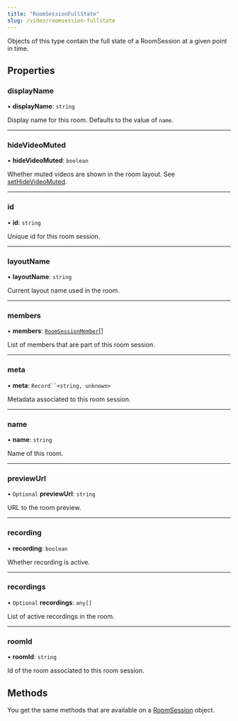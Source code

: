 ```yaml
---
title: "RoomSessionFullState"
slug: /video/roomsession-fullstate
---
```


[video-roomsession]: ./video-roomsession.mdx#sethidevideomuted
[video-roomsession-1]: ./video-roomsession.mdx
[video-roomsessionmember]: ./video-roomsessionmember.md

Objects of this type contain the full state of a RoomSession at a given point in time.

## Properties

### displayName

• **displayName**: `string`

Display name for this room. Defaults to the value of `name`.

---

### hideVideoMuted

• **hideVideoMuted**: `boolean`

Whether muted videos are shown in the room layout. See [setHideVideoMuted][video-roomsession].

---

### id

• **id**: `string`

Unique id for this room session.

---

### layoutName

• **layoutName**: `string`

Current layout name used in the room.

---

### members

• **members**: [`RoomSessionMember`][video-roomsessionmember][]

List of members that are part of this room session.

---

### meta

• **meta**: `Record``<string, unknown>`

Metadata associated to this room session.

---

### name

• **name**: `string`

Name of this room.

---

### previewUrl

• `Optional` **previewUrl**: `string`

URL to the room preview.

---

### recording

• **recording**: `boolean`

Whether recording is active.

---

### recordings

• `Optional` **recordings**: `any[]`

List of active recordings in the room.

---

### roomId

• **roomId**: `string`

Id of the room associated to this room session.

## Methods

You get the same methods that are available on a [RoomSession][video-roomsession-1] object.
